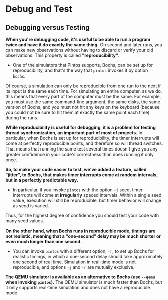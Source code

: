# Debug and Test

## Debugging versus Testing

**When you're debugging code, it's useful to be able to run a program twice and have it do exactly the same thing.** On second and later runs, you can make new observations without having to discard or verify your old observations. This property is called **"reproducibility"**.

* One of the simulators that Pintos supports, Bochs, can be set up for reproducibility, and that's the way that `pintos` invokes it by option `--bochs`.

Of course, a simulation can only be reproducible from one run to the next if its input is the same each time. For simulating an entire computer, as we do, this means that every part of the computer must be the same. For example, you must use the same command-line argument, the same disks, the same version of Bochs, and you must not hit any keys on the keyboard (because you could not be sure to hit them at exactly the same point each time) during the runs.

**While reproducibility is useful for debugging, it is a problem for testing thread synchronization, an important part of most of projects.** In particular, when Bochs is set up for reproducibility, the timer interrupts will come at perfectly reproducible points, and therefore so will thread switches. That means that running the same test several times doesn't give you any greater confidence in your code's correctness than does running it only once.

**So, to make your code easier to test, we've added a feature, called "jitter", to Bochs, that makes timer interrupts come at random intervals, but in a perfectly predictable way.**

* In particular, if you invoke `pintos` with the option `-j` seed, timer interrupts will come at **irregularly** spaced intervals. Within a single seed value, execution will still be reproducible, but timer behavior will change as seed is varied.

Thus, for the highest degree of confidence you should test your code with many seed values.

**On the other hand, when Bochs runs in reproducible mode, timings are not realistic, meaning that a "one-second" delay may be much shorter or even much longer than one second.**

* You can invoke `pintos` with a different option, `-r`, to set up Bochs for realistic timings, in which a one-second delay should take approximately one second of real time. Simulation in real-time mode is not reproducible, and options `-j` and `-r` are mutually exclusive.

**The QEMU simulator is available as an alternative to Bochs (use `--qemu` when invoking `pintos`).** The QEMU simulator is much faster than Bochs, but it only supports real-time simulation and does not have a reproducible mode.
